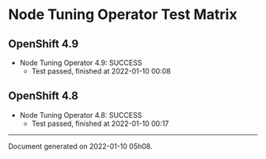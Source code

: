 
Node Tuning Operator Test Matrix
================================

OpenShift 4.9
-------------



* Node Tuning Operator 4.9: SUCCESS
  - Test passed, finished at 2022-01-10 00:08

OpenShift 4.8
-------------



* Node Tuning Operator 4.8: SUCCESS
  - Test passed, finished at 2022-01-10 00:17

---
Document generated on 2022-01-10 05h08.
